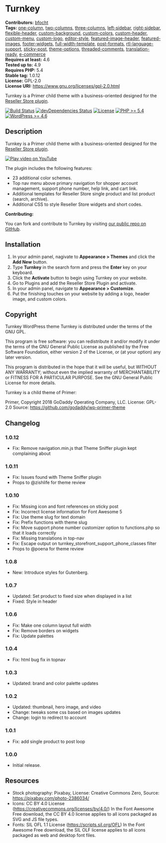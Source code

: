 # Turnkey #
**Contributors:** [bfocht](https://profiles.wordpress.org/bfocht)  
**Tags:**              [one-column](https://wordpress.org/themes/tags/one-column/), [two-columns](https://wordpress.org/themes/tags/two-columns/), [three-columns](https://wordpress.org/themes/tags/three-columns/), [left-sidebar](https://wordpress.org/themes/tags/left-sidebar/), [right-sidebar](https://wordpress.org/themes/tags/right-sidebar/), [flexible-header](https://wordpress.org/themes/tags/flexible-header/), [custom-background](https://wordpress.org/themes/tags/custom-background/), [custom-colors](https://wordpress.org/themes/tags/custom-colors/), [custom-header](https://wordpress.org/themes/tags/custom-header/), [custom-menu](https://wordpress.org/themes/tags/custom-menu/), [custom-logo](https://wordpress.org/themes/tags/custom-logo/), [editor-style](https://wordpress.org/themes/tags/editor-style/), [featured-image-header](https://wordpress.org/themes/tags/featured-image-header/), [featured-images](https://wordpress.org/themes/tags/featured-images/), [footer-widgets](https://wordpress.org/themes/tags/footer-widgets/), [full-width-template](https://wordpress.org/themes/tags/full-width-template/), [post-formats](https://wordpress.org/themes/tags/post-formats/), [rtl-language-support](https://wordpress.org/themes/tags/rtl-language-support/), [sticky-post](https://wordpress.org/themes/tags/sticky-post/), [theme-options](https://wordpress.org/themes/tags/theme-options/), [threaded-comments](https://wordpress.org/themes/tags/threaded-comments/), [translation-ready](https://wordpress.org/themes/tags/translation-ready/), [e-commerce](https://wordpress.org/themes/tags/e-commerce/)  
**Requires at least:** 4.6  
**Tested up to:**      4.9  
**Requires PHP:**      5.4  
**Stable tag:**        1.0.12  
**License:**           GPL-2.0  
**License URI:**       https://www.gnu.org/licenses/gpl-2.0.html  

Turnkey is a Primer child theme with a business-oriented designed for the [Reseller Store plugin](https://wordpress.org/plugins/reseller-store/).

[![Build Status](https://travis-ci.org/Resellers/wp-turnkey-theme.svg?branch=master)](https://travis-ci.org/Resellers/wp-turnkey-theme) [![devDependencies Status](https://david-dm.org/Resellers/wp-turnkey-theme/master/dev-status.svg)](https://david-dm.org/Resellers/wp-turnkey-theme/master?type=dev) [![License](https://img.shields.io/badge/license-GPL--2.0-brightgreen.svg)](https://github.com/Resellers/wp-turnkey-theme/blob/master/license.txt) [![PHP >= 5.4](https://img.shields.io/badge/php-%3E=%205.4-8892bf.svg)](https://secure.php.net/supported-versions.php) [![WordPress >= 4.6](https://img.shields.io/badge/wordpress-%3E=%204.6-blue.svg)](https://wordpress.org/download/release-archive/)  

## Description ##

Turnkey is a Primer child theme with a business-oriented designed for the [Reseller Store plugin](https://wordpress.org/plugins/reseller-store/).

[![Play video on YouTube](https://img.youtube.com/vi/us3y7jK55YQ/maxresdefault.jpg)](https://www.youtube.com/watch?v=us3y7jK55YQ)

The plugin includes the following features:
* 23 additional color schemes.
* Top nav menu above primary navigation for shopper account management, support phone number, help link, and cart link.
* Additional templates for Reseller Store single product and list product (search, archive).
* Additional CSS to style Reseller Store widgets and short codes.

**Contributing:**

You can fork and contribute to Turnkey by visiting [our public repo on GitHub](https://github.com/Resellers/wp-turnkey-theme).

## Installation ##

1. In your admin panel, nagivate to **Appearance > Themes** and click the **Add New** button.
2. Type **Turnkey** in the search form and press the **Enter** key on your keyboard.
3. Click the **Activate** button to begin using Turnkey on your website.
4. Go to Plugins and add the  Reseller Store Plugin and activate.
5. In your admin panel, navigate to **Appearance > Customize**.
6. Put the finishing touches on your website by adding a logo, header image, and custom colors.

## Copyright ##

Turnkey WordPress theme
Turnkey is distributed under the terms of the GNU GPL.

This program is free software: you can redistribute it and/or modify
it under the terms of the GNU General Public License as published by
the Free Software Foundation, either version 2 of the License, or
(at your option) any later version.

This program is distributed in the hope that it will be useful,
but WITHOUT ANY WARRANTY; without even the implied warranty of
MERCHANTABILITY or FITNESS FOR A PARTICULAR PURPOSE. See the
GNU General Public License for more details.

Turnkey is a child theme of Primer:

Primer, Copyright 2018 GoDaddy Operating Company, LLC.
License: GPL-2.0
Source: https://github.com/godaddy/wp-primer-theme

## Changelog ##

### 1.0.12 ###
* Fix: Remove navigation.min.js that Theme Sniffer plugin kept complaining about

### 1.0.11 ###
* Fix: Issues found with Theme Sniffer plugin
* Props to @zishlife for theme review

### 1.0.10 ###
* Fix: Missing icon and font references on sticky post
* Fix: Incorrect license information for Font Awesome 5
* Fix: Use theme slug for text domain
* Fix: Prefix functions with theme slug
* Fix: Move support phone number customizer option to functions.php so that it loads correctly
* Fix: Missing translations in top-nav
* Fix: Escape output on turnkey_storefront_support_phone_classes filter
* Props to @poena for theme review

### 1.0.8 ###
* New: Introduce styles for Gutenberg.

### 1.0.7 ###
* Updated: Set product to fixed size when displayed in a list
* Fixed: Style in header

### 1.0.6 ###
* Fix: Make one column layout full width
* Fix: Remove borders on widgets
* Fix: Update palettes

### 1.0.4 ###
* Fix: html bug fix in topnav

### 1.0.3 ###
* Updated: brand and color palette updates

### 1.0.2 ###
* Updated: thumbnail, hero image, and video
* Change: tweaks some css based on images updates
* Change: login to redirect to account

### 1.0.1 ###
* Fix: add single product to post loop

### 1.0.0 ###
* Initial release.

## Resources ##
* Stock photography: Pixabay, License: Creative Commons Zero, Source: https://pixabay.com/photo-2386034/
* Icons: CC BY 4.0 License (https://creativecommons.org/licenses/by/4.0/) In the Font Awesome Free download, the CC BY 4.0 license applies to all icons
packaged as SVG and JS file types.
* Fonts: SIL OFL 1.1 License (https://scripts.sil.org/OFL) In the Font Awesome Free download, the SIL OLF license applies to all icons
packaged as web and desktop font files.
